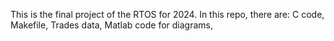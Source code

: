 This is the final project of the RTOS for 2024. In this repo, there are:
C code, 
Makefile,
Trades data,
Matlab code for diagrams,
